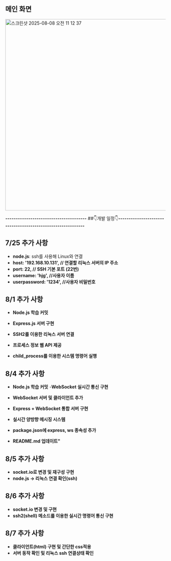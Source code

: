 ## 메인 화면
<div>
  <img <img width="600"  alt="스크린샷 2025-08-08 오전 11 12 37" src="https://github.com/user-attachments/assets/a69e9f26-e1fd-462d-8f31-2ed8c601c7f3" />
</div>




**---------------------------------------** ##👇개발 일정👇**------------------------------------------------------------**
## 7/25 추가 사항

- **node.js**: ssh를 사용해 Linux와 연결
- **host: '192.168.10.131', // 연결할 리눅스 서버의 IP 주소**
- **port: 22, // SSH 기본 포트 (22번)**
- **username: 'hjg', //사용자 이름**
- **userpassword: '1234', //사용자 비밀번호**

## 8/1 추가 사항

- **Node.js 학습 커밋**

- **Express.js 서버 구현**
- **SSH2를 이용한 리눅스 서버 연결**
- **프로세스 정보 웹 API 제공**
- **child_process를 이용한 시스템 명령어 실행**

## 8/4 추가 사항

- **Node.js 학습 커밋** -**WebSocket 실시간 통신 구현**

- **WebSocket 서버 및 클라이언트 추가**
- **Express + WebSocket 통합 서버 구현**
- **실시간 양방향 메시징 시스템**
- **package.json에 express, ws 종속성 추가**
- **README.md 업데이트"**

## 8/5 추가 사항

- **socket.io로 변경 및 재구성 구현**
- **node.js -> 리눅스 연결 확인(ssh)**

## 8/6 추가 사항

- **socket.io 변경 및 구현**
- **ssh2(shell) 메소드를 이용한 실시간 명령어 통신 구현**

## 8/7 추가 사항

- **클라이언트(html) 구현 및 간단한 css적용**
- **서버 동작 확인 및 리눅스 ssh 연결상태 확인**
